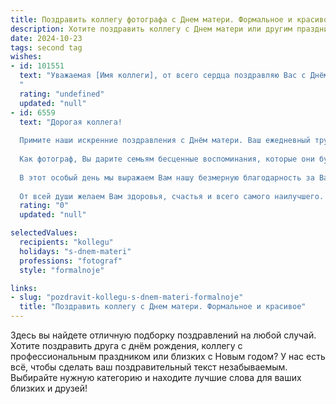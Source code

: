 ```yaml
---
title: Поздравить коллегу фотографа с Днем матери. Формальное и красивое
description: Хотите поздравить коллегу с Днем матери или другим праздником? Наш ИИ создаст незабываемое поздравление, а вы обязательно выделитесь среди других.  
date: 2024-10-23
tags: second tag
wishes:
- id: 101551
  text: "Уважаемая [Имя коллеги], от всего сердца поздравляю Вас с Днём матери! Желаю Вам крепкого здоровья, семейного благополучия и бесконечного счастья, которое дарят самые близкие люди. Пусть Ваш талант фотографа помогает Вам запечатлеть самые яркие моменты жизни, наполняя Ваш дом и сердца Вашей семьи теплом и любовью.
  "
  rating: "undefined"
  updated: "null"
- id: 6559
  text: "Дорогая коллега!
  
  Примите наши искренние поздравления с Днём матери. Ваш ежедневный труд, посвящённый запечатлению прекрасных моментов жизни, отражает истинную суть материнской любви.
  
  Как фотограф, Вы дарите семьям бесценные воспоминания, которые они будут хранить вечно. Ваши снимки запечатлевают не только внешность, но и нежные эмоции и любовь, связывающие мать и ребёнка.
  
  В этот особый день мы выражаем Вам нашу безмерную благодарность за Ваше мастерство и преданность делу. Пусть Ваши личные материнские радости и достижения будут источником вдохновения для Ваших творческих работ.
  
  От всей души желаем Вам здоровья, счастья и всего самого наилучшего. Пусть Ваш объектив всегда поймает самые важные моменты, которые сделают мир чуточку добрее."
  rating: "0"
  updated: "null"

selectedValues:
  recipients: "kollegu"
  holidays: "s-dnem-materi"
  professions: "fotograf"
  style: "formalnoje"

links:
- slug: "pozdravit-kollegu-s-dnem-materi-formalnoje"
  title: "Поздравить коллегу с Днем матери. Формальное и красивое"
---
```


Здесь вы найдете отличную подборку поздравлений на любой случай. 
Хотите поздравить друга с днём рождения, коллегу с профессиональным праздником или близких с Новым годом? У нас есть всё, чтобы сделать ваш поздравительный текст незабываемым. Выбирайте нужную категорию и находите лучшие слова для ваших близких и друзей!
